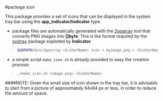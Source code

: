 #package icon

This package provides a set of icons that can be displayed in the 
system tray bar using the **app_indicator/Indicator** type.

- package files are automatically generated with the 
[2goarray](https://github.com/cratonica/2goarray) tool that converts PNG 
images into **[]byte**. This is the format required by the 
[systray](https://github.com/getlantern/systray) package exploited 
by **Indicator**.

> ```bash
>$GOPATH/bin/2goarray <IcoVarName> icon < myimage.png > <IcoVarName>.go
> ```

- a simple script ```make_icon.sh``` is already provided to easy the 
creation process:
> ```bash
> ./make_icon.sh <image.png> <IcoVarName>
> ```

####NOTE:
Given the small size of icon shown in the tray bar, it is advisable to start 
from a picture of approximately 64x64 px 
or less, in order to reduce the amount of space.
